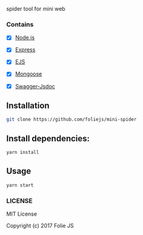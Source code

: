 spider tool for mini web

### Contains
- [x] [Node.js](https://github.com/nodejs/node)
- [x] [Express](https://github.com/expressjs/express)
- [x] [EJS](https://github.com/tj/ejs)
- [x] [Mongoose](https://github.com/Automattic/mongoose)
- [x] [Swagger-Jsdoc](https://github.com/Surnet/swagger-jsdoc)


## Installation
```bash
git clone https://github.com/foliejs/mini-spider
```


## Install dependencies:
```bash
yarn install
```

## Usage

```bash
yarn start
```

### LICENSE

MIT License

Copyright (c) 2017 Folie JS
